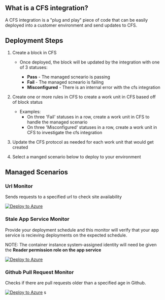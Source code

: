 ## What is a CFS integration?

A CFS integration is a "plug and play" piece of code that can be easily deployed into a customer environment and send updates to CFS.

## Deployment Steps

1. Create a block in CFS

   - Once deployed, the block will be updated by the integration with one of 3 statuses:

     - **Pass** - The managed scneario is passing
     - **Fail** - The managed scneario is failing
     - **Misconfigured** - There is an internal error with the cfs integration

1. Create one or more rules in CFS to create a work unit in CFS based off of block status

   - Examples:
     - On three 'Fail' statuses in a row, create a work unit in CFS to handle the managed scenario
     - On three 'Misconfigured' statuses in a row, create a work unit in CFS to investigate the cfs integration

1. Update the CFS protocol as needed for each work unit that would get created

1. Select a manged scenario below to deploy to your environment

## Managed Scenarios

### Url Monitor

Sends requests to a specified url to check site availability

[![Deploy to Azure](https://aka.ms/deploytoazurebutton)](https://portal.azure.com/#create/Microsoft.Template/uri/https%3A%2F%2Fraw.githubusercontent.com%2FCloudFitSoftware%2Fcfs-integrations%2Fmaster%2Ftemplates%2Furl-monitor.json?test=3)

### Stale App Service Monitor

Provide your deployment schedule and this monitor will verify that your app service is recieving deployments on the expected schedule.

NOTE: The container instance system-assigned identity will need be given the **Reader permission role on the app service**

[![Deploy to Azure](https://aka.ms/deploytoazurebutton)](https://portal.azure.com/#create/Microsoft.Template/uri/https%3A%2F%2Fraw.githubusercontent.com%2FCloudFitSoftware%2Fcfs-integrations%2Fmaster%2Ftemplates%2Fstale-app-service-monitor.json?test=9)

### Github Pull Request Monitor

Checks if there are pull requests older than a specified age in Github.

[![Deploy to Azure](https://aka.ms/deploytoazurebutton)](https://portal.azure.com/#create/Microsoft.Template/uri/https%3A%2F%2Fraw.githubusercontent.com%2FCloudFitSoftware%2Fcfs-integrations%2Fmaster%2Ftemplates%2Fgithub-pull-request-monitor.json)
s
